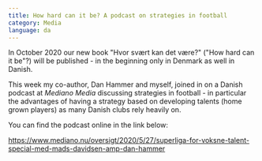 ```yaml
---
title: How hard can it be? A podcast on strategies in football
category: Media
language: da
---
```

In October 2020 our new book "Hvor svært kan det være?" ("How hard can it be"?) will be published - in the beginning only in Denmark as well in Danish.

This week my co-author, Dan Hammer and myself, joined in on a Danish podcast at _Mediano Media_ discussing strategies in football - in particular the advantages of having a strategy based on developing talents (home grown players) as many Danish clubs rely heavily on.

You can find the podcast online in the link below:

<https://www.mediano.nu/oversigt/2020/5/27/superliga-for-voksne-talent-special-med-mads-davidsen-amp-dan-hammer>
